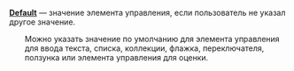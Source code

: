 [**Default**](properties-data.md) — значение элемента управления, если пользователь не указал другое значение.

<p style="margin-left: 2.0em">Можно указать значение по умолчанию для элемента управления для ввода текста, списка, коллекции, флажка, переключателя, ползунка или элемента управления для оценки.

